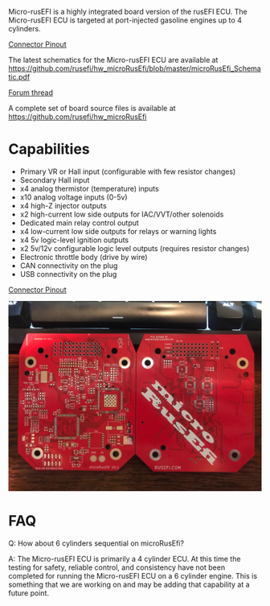 Micro-rusEFI is a highly integrated board version of the rusEFI ECU. The Micro-rusEFI ECU is targeted at port-injected
gasoline engines up to 4 cylinders. 

[Connector Pinout](Hardware_microRusEfi_wiring)

The latest schematics for the Micro-rusEFI ECU are available at https://github.com/rusefi/hw_microRusEfi/blob/master/microRusEfi_Schematic.pdf

[Forum thread](https://rusefi.com/forum/viewtopic.php?f=4&t=1538)

A complete set of board source files is available at https://github.com/rusefi/hw_microRusEfi

# Capabilities
* Primary VR or Hall input (configurable with few resistor changes)
* Secondary Hall input
* x4 analog thermistor (temperature) inputs
* x10 analog voltage inputs (0-5v)
* x4 high-Z injector outputs
* x2 high-current low side outputs for IAC/VVT/other solenoids
* Dedicated main relay control output 
* x4 low-current low side outputs for relays or warning lights 
* x4 5v logic-level ignition outputs
* x2 5v/12v configurable logic level outputs (requires resistor changes)
* Electronic throttle body (drive by wire)
* CAN connectivity on the plug
* USB connectivity on the plug 

[Connector Pinout](Hardware_microRusEfi_wiring)


![Micro-rusEFI image](Hardware/microrusefi/Hardware_microRusEfi_0_1_pcb.jpg)

# FAQ

Q: How about 6 cylinders sequential on microRusEfi?

A: The Micro-rusEFI ECU is primarily a 4 cylinder ECU. At this time the testing for safety, reliable control, and consistency have not been completed for running the Micro-rusEFI ECU on a 6 cylinder engine. This is something that we are working on and may be adding that capability at a future point. 
